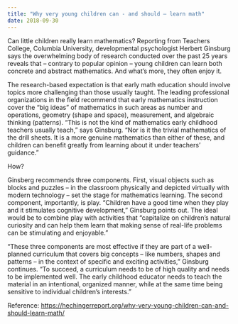 ```yaml
---
title: "Why very young children can - and should – learn math"
date: 2018-09-30
---
```


Can little children really learn mathematics? Reporting from Teachers College, Columbia University, developmental psychologist Herbert Ginsburg says the overwhelming body of research conducted over the past 25 years reveals that – contrary to popular opinion – young children can learn both concrete and abstract mathematics.  And what’s more, they often enjoy it.

The research-based expectation is that early math education should involve topics more challenging than those usually taught.  The leading professional organizations in the field recommend that early mathematics instruction cover the “big ideas” of mathematics in such areas as number and operations, geometry (shape and space), measurement, and algebraic thinking (patterns).  “This is not the kind of mathematics early childhood teachers usually teach,” says Ginsburg.  “Nor is it the trivial mathematics of the drill sheets.  It is a more genuine mathematics than either of these, and children can benefit greatly from learning about it under teachers’ guidance.”

How?

Ginsberg recommends three components.  First, visual objects such as blocks and puzzles – in the classroom physically and depicted virtually with modern technology – set the stage for mathematics learning.  The second component, importantly, is play. “Children have a good time when they play and it stimulates cognitive development,” Ginsburg points out.  The ideal would be to combine play with activities that “capitalize on children’s natural curiosity and can help them learn that making sense of real-life problems can be stimulating and enjoyable.”

“These three components are most effective if they are part of a well-planned curriculum that covers big concepts – like numbers, shapes and patterns – in the context of specific and exciting activities,” Ginsburg continues.  “To succeed, a curriculum needs to be of high quality and needs to be implemented well.  The early childhood educator needs to teach the material in an intentional, organized manner, while at the same time being sensitive to individual children’s interests.”

Reference: https://hechingerreport.org/why-very-young-children-can-and-should-learn-math/
